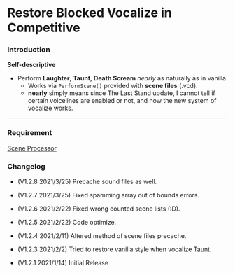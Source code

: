 # Restore Blocked Vocalize in Competitive

### Introduction
**Self-descriptive**
- Perform **Laughter**, **Taunt**, **Death Scream** _nearly_ as naturally as in vanilla.
	- Works via `PerformScene()` provided with **scene files** (.vcd).
	- **nearly** simply means since The Last Stand update, I cannot tell if certain voicelines are enabled or not, and how the new system of vocalize works.

<hr>

### Requirement
[Scene Processor](https://forums.alliedmods.net/showthread.php?p=2147410)

### Changelog
- (V1.2.8 2021/3/25) Precache sound files as well.

- (V1.2.7 2021/3/25) Fixed spamming array out of bounds errors.

- (V1.2.6 2021/2/22) Fixed wrong counted scene lists (:D).

- (V1.2.5 2021/2/22) Code optimize.

- (V1.2.4 2021/2/11) Altered method of scene files precache.

- (V1.2.3 2021/2/2) Tried to restore vanilla style when vocalize Taunt.

- (V1.2.1 2021/1/14) Initial Release